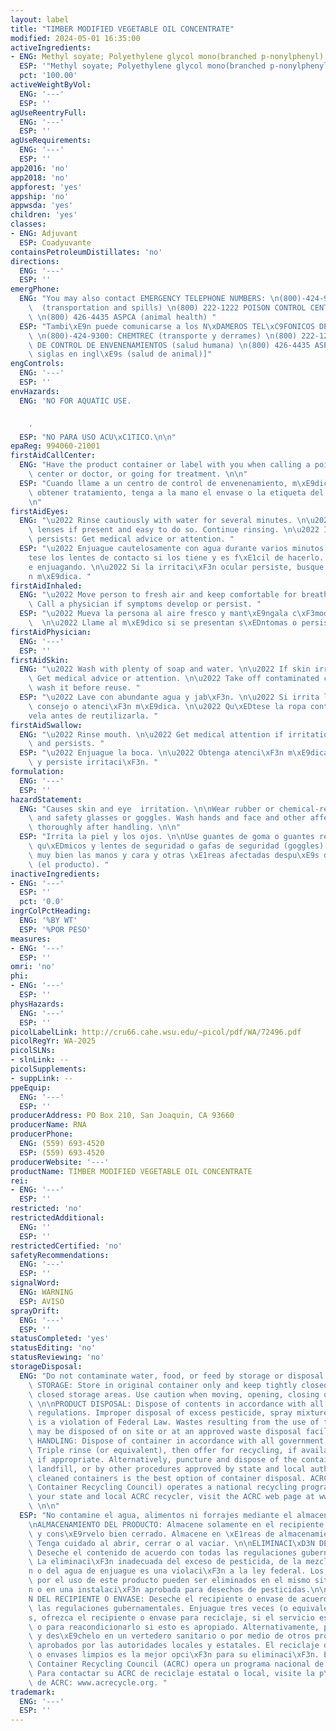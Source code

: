 ```yaml
---
layout: label
title: "TIMBER MODIFIED VEGETABLE OIL CONCENTRATE"
modified: 2024-05-01 16:35:00
activeIngredients:
- ENG: Methyl soyate; Polyethylene glycol mono(branched p-nonylphenyl) ether
  ESP: '"Methyl soyate; Polyethylene glycol mono(branched p-nonylphenyl) ether"'
  pct: '100.00'
activeWeightByVol:
  ENG: '---'
  ESP: ''
agUseReentryFull:
  ENG: '---'
  ESP: ''
agUseRequirements:
  ENG: '---'
  ESP: ''
app2016: 'no'
app2018: 'no'
appforest: 'yes'
appship: 'no'
appwsda: 'yes'
children: 'yes'
classes:
- ENG: Adjuvant
  ESP: Coadyuvante
containsPetroleumDistillates: 'no'
directions:
  ENG: '---'
  ESP: ''
emergPhone:
  ENG: "You may also contact EMERGENCY TELEPHONE NUMBERS: \n(800)-424-9300 CHEMTREC\
    \  (transportation and spills) \n(800) 222-1222 POISON CONTROL CENTER (human health)\
    \ \n(800) 426-4435 ASPCA (animal health) "
  ESP: "Tambi\xE9n puede comunicarse a los N\xDAMEROS TEL\xC9FONICOS DE EMERGENCIA:\
    \ \n(800)-424-9300: CHEMTREC (transporte y derrames) \n(800) 222-1222: CENTRO\
    \ DE CONTROL DE ENVENENAMIENTOS (salud humana) \n(800) 426-4435 ASPCA [por sus\
    \ siglas en ingl\xE9s (salud de animal)]"
engControls:
  ENG: '---'
  ESP: ''
envHazards:
  ENG: 'NO FOR AQUATIC USE.


    '
  ESP: "NO PARA USO ACU\xC1TICO.\n\n"
epaReg: 994060-21001
firstAidCallCenter:
  ENG: "Have the product container or label with you when calling a poison control\
    \ center or doctor, or going for treatment. \n\n"
  ESP: "Cuando llame a un centro de control de envenenamiento, m\xE9dico o intente\
    \ obtener tratamiento, tenga a la mano el envase o la etiqueta del producto. \n\
    \n"
firstAidEyes:
  ENG: "\u2022 Rinse cautiously with water for several minutes. \n\u2022 Remove contact\
    \ lenses if present and easy to do so. Continue rinsing. \n\u2022 If eye irritation\
    \ persists: Get medical advice or attention. "
  ESP: "\u2022 Enjuague cautelosamente con agua durante varios minutos. \n\u2022 Qu\xED\
    tese los lentes de contacto si los tiene y es f\xE1cil de hacerlo. Contin\xFA\
    e enjuagando. \n\u2022 Si la irritaci\xF3n ocular persiste, busque consejo o atenci\xF3\
    n m\xE9dica. "
firstAidInhaled:
  ENG: "\u2022 Move person to fresh air and keep comfortable for breathing. \n\u2022\
    \ Call a physician if symptoms develop or persist. "
  ESP: "\u2022 Mueva la persona al aire fresco y mant\xE9ngala c\xF3moda para respirar.\
    \  \n\u2022 Llame al m\xE9dico si se presentan s\xEDntomas o persisten."
firstAidPhysician:
  ENG: '---'
  ESP: ''
firstAidSkin:
  ENG: "\u2022 Wash with plenty of soap and water. \n\u2022 If skin irritation occurs:\
    \ Get medical advice or attention. \n\u2022 Take off contaminated clothing and\
    \ wash it before reuse. "
  ESP: "\u2022 Lave con abundante agua y jab\xF3n. \n\u2022 Si irrita la piel, busque\
    \ consejo o atenci\xF3n m\xE9dica. \n\u2022 Qu\xEDtese la ropa contaminada y l\xE1\
    vela antes de reutilizarla. "
firstAidSwallow:
  ENG: "\u2022 Rinse mouth. \n\u2022 Get medical attention if irritation develops\
    \ and persists. "
  ESP: "\u2022 Enjuague la boca. \n\u2022 Obtenga atenci\xF3n m\xE9dica si aparece\
    \ y persiste irritaci\xF3n. "
formulation:
  ENG: '---'
  ESP: ''
hazardStatement:
  ENG: "Causes skin and eye  irritation. \n\nWear rubber or chemical-resistant gloves\
    \ and safety glasses or goggles. Wash hands and face and other affected areas\
    \ thoroughly after handling. \n\n"
  ESP: "Irrita la piel y los ojos. \n\nUse guantes de goma o guantes resistentes a\
    \ qu\xEDmicos y lentes de seguridad o gafas de seguridad (goggles). L\xE1vese\
    \ muy bien las manos y cara y otras \xE1reas afectadas despu\xE9s de manipular\
    \ (el producto). "
inactiveIngredients:
- ENG: '---'
  ESP: ''
  pct: '0.0'
ingrColPctHeading:
  ENG: '%BY WT'
  ESP: '%POR PESO'
measures:
- ENG: '---'
  ESP: ''
omri: 'no'
phi:
- ENG: '---'
  ESP: ''
physHazards:
  ENG: '---'
  ESP: ''
picolLabelLink: http://cru66.cahe.wsu.edu/~picol/pdf/WA/72496.pdf
picolRegYr: WA-2025
picolSLNs:
- slnLink: --
picolSupplements:
- suppLink: --
ppeEquip:
  ENG: '---'
  ESP: ''
producerAddress: PO Box 210, San Joaquin, CA 93660
producerName: RNA
producerPhone:
  ENG: (559) 693-4520
  ESP: (559) 693-4520
producerWebsite: '---'
productName: TIMBER MODIFIED VEGETABLE OIL CONCENTRATE
rei:
- ENG: '---'
  ESP: ''
restricted: 'no'
restrictedAdditional:
  ENG: ''
  ESP: ''
restrictedCertified: 'no'
safetyRecommendations:
  ENG: '---'
  ESP: ''
signalWord:
  ENG: WARNING
  ESP: AVISO
sprayDrift:
  ENG: '---'
  ESP: ''
statusCompleted: 'yes'
statusEditing: 'no'
statusReviewing: 'no'
storageDisposal:
  ENG: "Do not contaminate water, food, or feed by storage or disposal.\n\nPRODUCT\
    \ STORAGE: Store in original container only and keep tightly closed. Store in\
    \ closed storage areas. Use caution when moving, opening, closing or pouring.\
    \ \n\nPRODUCT DISPOSAL: Dispose of contents in accordance with all government\
    \ regulations. Improper disposal of excess pesticide, spray mixture, or rinsate\
    \ is a violation of Federal Law. Wastes resulting from the use of this product\
    \ may be disposed of on site or at an approved waste disposal facility. \n\nCONTAINER\
    \ HANDLING: Dispose of container in accordance with all government regulations.\
    \ Triple rinse (or equivalent), then offer for recycling, if available, or reconditioning,\
    \ if appropriate. Alternatively, puncture and dispose of the container in a sanitary\
    \ landfill, or by other procedures approved by state and local authorities. Recycling\
    \ cleaned containers is the best option of container disposal. ACRC (Agricultural\
    \ Container Recycling Council) operates a national recycling program. To contact\
    \ your state and local ACRC recycler, visit the ACRC web page at www.acrecycle.org.\
    \ \n\n"
  ESP: "No contamine el agua, alimentos ni forrajes mediante el almacenamiento o desecho.\n\
    \nALMACENAMIENTO DEL PRODUCTO: Almacene solamente en el recipiente o envases original\
    \ y cons\xE9rvelo bien cerrado. Almacene en \xE1reas de almacenamiento cerradas.\
    \ Tenga cuidado al abrir, cerrar o al vaciar. \n\nELIMINACI\xD3N DEL PRODUCTO:\
    \ Deseche el contenido de acuerdo con todas las regulaciones gubernamentales.\
    \ La eliminaci\xF3n inadecuada del exceso de pesticida, de la mezcla de la aspersi\xF3\
    n o del agua de enjuague es una violaci\xF3n a la ley federal. Los desechos derivados\
    \ por el uso de este producto pueden ser eliminados en el mismo sitio de aplicaci\xF3\
    n o en una instalaci\xF3n aprobada para desechos de pesticidas.\n\nMANEJO O MANIPULACI\xD3\
    N DEL RECIPIENTE O ENVASE: Deseche el recipiente o envase de acuerdo con todas\
    \ las regulaciones gubernamentales. Enjuague tres veces (o equivalente), despu\xE9\
    s, ofrezca el recipiente o envase para reciclaje, si el servicio est\xE1 disponible\
    \ o para reacondicionarlo si esto es apropiado. Alternativamente, perf\xF3relo\
    \ y des\xE9chelo en un vertedero sanitario o por medio de otros procedimientos\
    \ aprobados por las autoridades locales y estatales. El reciclaje de los recipientes\
    \ o envases limpios es la mejor opci\xF3n para su eliminaci\xF3n. El Agricultural\
    \ Container Recycling Council (ACRC) opera un programa nacional de reciclaje.\
    \ Para contactar su ACRC de reciclaje estatal o local, visite la p\xE1gina web\
    \ de ACRC: www.acrecycle.org. "
trademark:
  ENG: '---'
  ESP: ''
---
```


